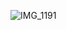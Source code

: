 ![IMG_1191](https://user-images.githubusercontent.com/45589059/203755760-a1f6f22b-3523-4f33-a1d1-42246b7f7b01.jpeg)

